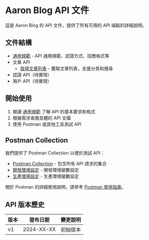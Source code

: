 # Aaron Blog API 文件

這是 Aaron Blog 的 API 文件，提供了所有可用的 API 端點的詳細說明。

## 文件結構

- [通用規範](./common/README.md) - API 通用規範、認證方式、回應格式等
- 文章 API
  - [取得文章列表](./article/list.md) - 獲取文章列表，支援分頁和搜尋
- 認證 API（待實現）
- 用戶 API（待實現）

## 開始使用

1. 閱讀 [通用規範](./common/README.md) 了解 API 的基本要求和格式
2. 根據需求查閱具體的 API 文檔
3. 使用 Postman 或其他工具測試 API

## Postman Collection

我們提供了 Postman Collection 以便於測試 API：

- [Postman Collection](../postman/aaron_blog_api.json) - 包含所有 API 請求的集合
- [開發環境設定](../postman/aaron_blog_api_environment.json) - 開發環境變數設定
- [生產環境設定](../postman/aaron_blog_api_production_environment.json) - 生產環境變數設定

關於 Postman 的詳細使用說明，請參考 [Postman 使用指南](../postman/README.md)。

## API 版本歷史

| 版本 | 發布日期 | 變更說明 |
|-----|---------|---------|
| v1  | 2024-XX-XX | 初始版本 | 